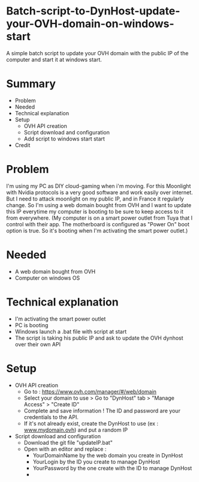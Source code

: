 # Batch-script-to-DynHost-update-your-OVH-domain-on-windows-start
A simple batch script to update your OVH domain with the public IP of the computer and start it at windows start.

# Summary
  - Problem
  - Needed
  - Technical explanation
  - Setup
    - OVH API creation
    - Script download and configuration
    - Add script to windows start start
  - Credit

# Problem
I'm using my PC as DIY cloud-gaming when i'm moving.
For this Moonlight with Nvidia protocols is a very good software and work easily over internet.
But I need to attack moonlight on my public IP, and in France it regularly change.
So I'm using a web domain bought from OVH and I want to update this IP everytime my computer is booting to be sure to keep access to it from everywhere.
(My computer is on a smart power outlet from Tuya that I control with their app. The motherboard is configured as "Power On" boot option is true. So it's booting when I'm activating the smart power outlet.)

# Needed
  - A web domain bought from OVH
  - Computer on windows OS

# Technical explanation
  - I'm activating the smart power outlet
  - PC is booting
  - Windows launch a .bat file with script at start
  - The script is taking his public IP and ask to update the OVH dynhost over their own API
  
# Setup
  - OVH API creation
    - Go to : https://www.ovh.com/manager/#/web/domain
    - Select your domain to use > Go to "DynHost" tab > "Manage Access" > "Create ID"
    - Complete and save information ! The ID and password are your credentials to the API.
    - If it's not already exist, create the DynHost to use (ex : www.mydomain.ovh) and put a random IP
  - Script download and configuration
    - Download the git file "updateIP.bat"
    - Open with an editor and replace :
      - YourDomainName by the web domain you create in DynHost
      - YourLogin by the ID you create to manage DynHost
      - YourPassword by the one create with the ID to manage DynHost
      - 
  
